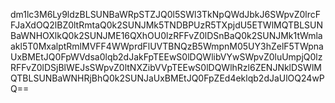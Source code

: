 dm1lc3M6Ly9ldzBLSUNBaWRpSTZJQ0l5SWl3TkNpQWdJbkJ6SWpvZ0lrcFFJaXdOQ2lBZ0ltRmtaQ0k2SUNJMk5TNDBPUzR5TXpjdU5ETWlMQTBLSUNBaWNHOXlkQ0k2SUNJME16QXhOU0lzRFFvZ0lDSnBaQ0k2SUNJMk1tWmlaakl5T0MxalptRmlMVFF4WWprdFlUVTBNQzB5WmpnM05UY3hZelF5TWpnaUxBMEtJQ0FpWVdsa0lqb2dJakFpTEEwS0lDQWlibVYwSWpvZ0luUmpjQ0lzRFFvZ0lDSjBlWEJsSWpvZ0ltNXZibVVpTEEwS0lDQWlhRzl6ZENJNklDSWlMQTBLSUNBaWNHRjBhQ0k2SUNJaUxBMEtJQ0FpZEd4eklqb2dJaUlOQ24wPQ==
